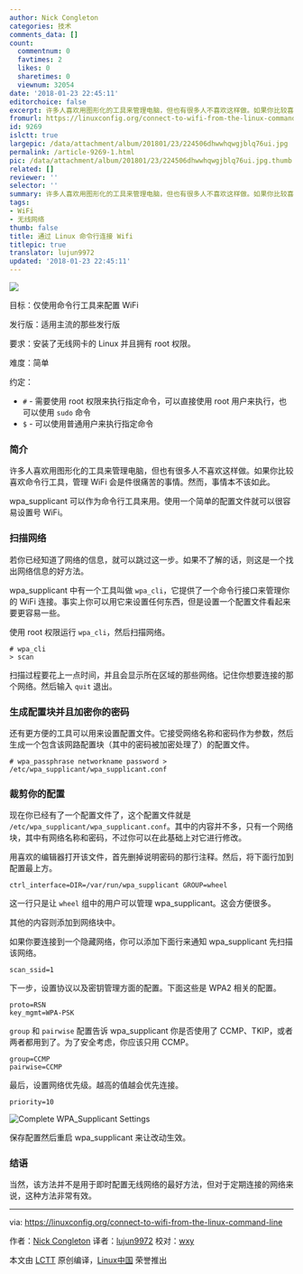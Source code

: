 ```yaml
---
author: Nick Congleton
categories: 技术
comments_data: []
count:
  commentnum: 0
  favtimes: 2
  likes: 0
  sharetimes: 0
  viewnum: 32054
date: '2018-01-23 22:45:11'
editorchoice: false
excerpt: 许多人喜欢用图形化的工具来管理电脑，但也有很多人不喜欢这样做。如果你比较喜欢命令行工具，管理 WiFi 会是件很痛苦的事情。然而，事情本不该如此。
fromurl: https://linuxconfig.org/connect-to-wifi-from-the-linux-command-line
id: 9269
islctt: true
largepic: /data/attachment/album/201801/23/224506dhwwhqwgjblq76ui.jpg
permalink: /article-9269-1.html
pic: /data/attachment/album/201801/23/224506dhwwhqwgjblq76ui.jpg.thumb.jpg
related: []
reviewer: ''
selector: ''
summary: 许多人喜欢用图形化的工具来管理电脑，但也有很多人不喜欢这样做。如果你比较喜欢命令行工具，管理 WiFi 会是件很痛苦的事情。然而，事情本不该如此。
tags:
- WiFi
- 无线网络
thumb: false
title: 通过 Linux 命令行连接 Wifi
titlepic: true
translator: lujun9972
updated: '2018-01-23 22:45:11'
---
```


![](/data/attachment/album/201801/23/224506dhwwhqwgjblq76ui.jpg)


目标：仅使用命令行工具来配置 WiFi


发行版：适用主流的那些发行版


要求：安装了无线网卡的 Linux 并且拥有 root 权限。


难度：简单


约定：


* `#` - 需要使用 root 权限来执行指定命令，可以直接使用 root 用户来执行，也可以使用 `sudo` 命令
* `$` - 可以使用普通用户来执行指定命令


### 简介


许多人喜欢用图形化的工具来管理电脑，但也有很多人不喜欢这样做。如果你比较喜欢命令行工具，管理 WiFi 会是件很痛苦的事情。然而，事情本不该如此。


wpa\_supplicant 可以作为命令行工具来用。使用一个简单的配置文件就可以很容易设置号 WiFi。


### 扫描网络


若你已经知道了网络的信息，就可以跳过这一步。如果不了解的话，则这是一个找出网络信息的好方法。


wpa\_supplicant 中有一个工具叫做 `wpa_cli`，它提供了一个命令行接口来管理你的 WiFi 连接。事实上你可以用它来设置任何东西，但是设置一个配置文件看起来要更容易一些。


使用 root 权限运行 `wpa_cli`，然后扫描网络。



```
# wpa_cli
> scan

```

扫描过程要花上一点时间，并且会显示所在区域的那些网络。记住你想要连接的那个网络。然后输入 `quit` 退出。


### 生成配置块并且加密你的密码


还有更方便的工具可以用来设置配置文件。它接受网络名称和密码作为参数，然后生成一个包含该网路配置块（其中的密码被加密处理了）的配置文件。



```
# wpa_passphrase networkname password > /etc/wpa_supplicant/wpa_supplicant.conf

```

### 裁剪你的配置


现在你已经有了一个配置文件了，这个配置文件就是 `/etc/wpa_supplicant/wpa_supplicant.conf`。其中的内容并不多，只有一个网络块，其中有网络名称和密码，不过你可以在此基础上对它进行修改。


用喜欢的编辑器打开该文件，首先删掉说明密码的那行注释。然后，将下面行加到配置最上方。



```
ctrl_interface=DIR=/var/run/wpa_supplicant GROUP=wheel

```

这一行只是让 `wheel` 组中的用户可以管理 wpa\_supplicant。这会方便很多。


其他的内容则添加到网络块中。


如果你要连接到一个隐藏网络，你可以添加下面行来通知 wpa\_supplicant 先扫描该网络。



```
scan_ssid=1

```

下一步，设置协议以及密钥管理方面的配置。下面这些是 WPA2 相关的配置。



```
proto=RSN
key_mgmt=WPA-PSK

```

`group` 和 `pairwise` 配置告诉 wpa\_supplicant 你是否使用了 CCMP、TKIP，或者两者都用到了。为了安全考虑，你应该只用 CCMP。



```
group=CCMP
pairwise=CCMP

```

最后，设置网络优先级。越高的值越会优先连接。



```
priority=10

```

![Complete WPA_Supplicant Settings](/data/attachment/album/201801/23/224513ubg3zg5t0gjzb2n0.jpg)


保存配置然后重启 wpa\_supplicant 来让改动生效。


### 结语


当然，该方法并不是用于即时配置无线网络的最好方法，但对于定期连接的网络来说，这种方法非常有效。




---


via: <https://linuxconfig.org/connect-to-wifi-from-the-linux-command-line>


作者：[Nick Congleton](https://linuxconfig.org) 译者：[lujun9972](https://github.com/lujun9972) 校对：[wxy](https://github.com/wxy)


本文由 [LCTT](https://github.com/LCTT/TranslateProject) 原创编译，[Linux中国](https://linux.cn/) 荣誉推出
